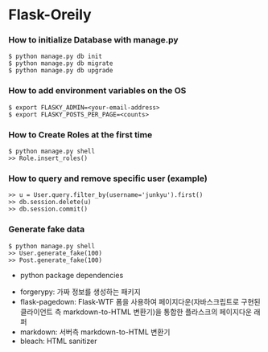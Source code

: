 # Flask-Oreily





### How to initialize Database with manage.py
```
$ python manage.py db init
$ python manage.py db migrate
$ python manage.py db upgrade
```

### How to add environment variables on the OS
```
$ export FLASKY_ADMIN=<your-email-address>
$ export FLASKY_POSTS_PER_PAGE=<counts>
```

### How to Create Roles at the first time
```
$ python manage.py shell
>> Role.insert_roles()
```

### How to query and remove specific user (example)
```
>> u = User.query.filter_by(username='junkyu').first()
>> db.session.delete(u)
>> db.session.commit()
```

### Generate fake data
```
$ python manage.py shell
>> User.generate_fake(100)
>> Post.generate_fake(100)
```

* python package dependencies
- forgerypy: 가짜 정보를 생성하는 패키지
- flask-pagedown: Flask-WTF 폼을 사용하여 페이지다운(자바스크립트로 구현된 클라이언트 측 markdown-to-HTML 변환기)을 통합한 플라스크의 페이지다운 래퍼
- markdown: 서버측 markdown-to-HTML 변환기
- bleach: HTML sanitizer

